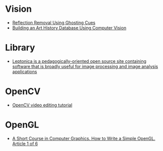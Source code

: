 Vision
======
* [Reflection Removal Using Ghosting Cues](https://dilipkay.wordpress.com/reflection_ghosting/)
* [Building an Art History Database Using Computer Vision](http://ejohn.org/blog/building-art-history-database-computer-vision/)

# Library
* [Leptonica is a pedagogically-oriented open source site containing software that is broadly useful for image processing and image analysis applications](http://www.leptonica.com/)

# OpenCV
* [OpenCV video editing tutorial](https://solarianprogrammer.com/2015/06/04/opencv-video-editing-tutorial/)

# OpenGL
* [A Short Course in Computer Graphics. How to Write a Simple OpenGL. Article 1 of 6](http://kukuruku.co/hub/gamedev/a-short-course-in-computer-graphics-how-to-write-a-simple-opengl-article-1-of-6)